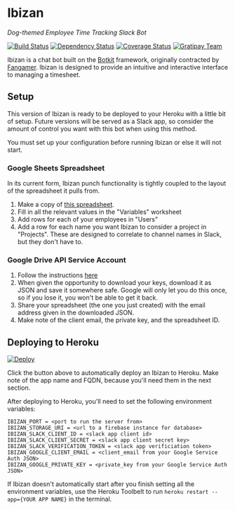 # Ibizan
_Dog-themed Employee Time Tracking Slack Bot_

[![Build Status](https://travis-ci.org/ibizan/ibizan.svg?branch=master)](https://travis-ci.org/ibizan/ibizan) [![Dependency Status](https://gemnasium.com/ibizan/ibizan.svg)](https://gemnasium.com/ibizan/ibizan) [![Coverage Status](https://coveralls.io/repos/github/ibizan/ibizan/badge.svg?branch=master)](https://coveralls.io/github/ibizan/ibizan?branch=master) [![Gratipay Team](https://img.shields.io/gratipay/team/shields.svg?maxAge=2592000)](https://gratipay.com/ibizan/)

Ibizan is a chat bot built on the [Botkit](https://github.com/howdyai/botkit) framework, originally contracted by [Fangamer](http://fangamer.com/). Ibizan is designed to provide an intuitive and interactive interface to managing a timesheet.

## Setup

This version of Ibizan is ready to be deployed to your Heroku with a little bit of setup. Future versions will be served as a Slack app, so consider the amount of control you want with this bot when using this method.

You must set up your configuration before running Ibizan or else it will not start.

### Google Sheets Spreadsheet

In its current form, Ibizan punch functionality is tightly coupled to the layout of the spreadsheet it pulls from.

1. Make a copy of [this spreadsheet](https://docs.google.com/spreadsheets/d/1FcCouoPtkNO1Q3Uhbcbg7xy8Im1d_yXBt9CCHg3aaps/edit?usp=sharing).
2. Fill in all the relevant values in the "Variables" worksheet
3. Add rows for each of your employees in "Users"
4. Add a row for each name you want Ibizan to consider a project in "Projects". These are designed to correlate to channel names in Slack, but they don't have to.

### Google Drive API Service Account

1. Follow the instructions [here](https://developers.google.com/identity/protocols/OAuth2ServiceAccount)
2. When given the opportunity to download your keys, download it as JSON and save it somewhere safe. Google will only let you do this once, so if you lose it, you won't be able to get it back.
3. Share your spreadsheet (the one you just created) with the email address given in the downloaded JSON.
4. Make note of the client email, the private key, and the spreadsheet ID.

## Deploying to Heroku

[![Deploy](https://www.herokucdn.com/deploy/button.svg)](https://heroku.com/deploy)

Click the button above to automatically deploy an Ibizan to Heroku. Make note of the app name and FQDN, because you'll need them in the next section. 

After deploying to Heroku, you'll need to set the following environment variables:

```
IBIZAN_PORT = <port to run the server from>
IBIZAN_STORAGE_URI = <url to a firebase instance for database>
IBIZAN_SLACK_CLIENT_ID = <slack app client id>
IBIZAN_SLACK_CLIENT_SECRET = <slack app client secret key>
IBIZAN_SLACK_VERIFICATION_TOKEN = <slack app verificiation token>
IBIZAN_GOOGLE_CLIENT_EMAIL = <client_email from your Google Service Auth JSON>
IBIZAN_GOOGLE_PRIVATE_KEY = <private_key from your Google Service Auth JSON>
```

If Ibizan doesn't automatically start after you finish setting all the environment variables, use the Heroku Toolbelt to run `heroku restart --app={YOUR APP NAME}` in the terminal.
